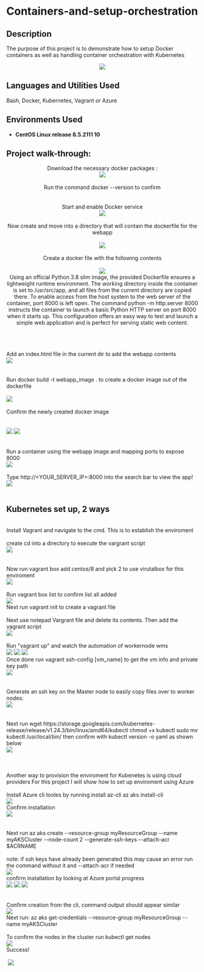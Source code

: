 # Containers-and-setup-orchestration
<h2>Description</h2>
The purpose of this project is to demonstrate how to setup Docker containers as well as handling container orchestration with Kubernetes
<br />
<p align="center">
<img src="https://github.com/user-attachments/assets/c88ff460-84c8-42f7-867d-8438f9811b6b"/>

<h2>Languages and Utilities Used</h2>

Bash, Docker, Kubernetes, Vagrant or Azure

<h2>Environments Used </h2>

- <b>CentOS Linux release 8.5.2111
 10</b>

<h2>Project walk-through:</h2>
<p align="center">
Download the necessary docker packages : <br/>
<img src="https://github.com/user-attachments/assets/082acfbd-2abe-4cea-a7ab-209d7f847c98"/>
<br /> <br />Run the command docker --version to confirm <br />  
<br />
   <br/> Start and enable Docker service <br/> 
<img src="https://github.com/user-attachments/assets/50f5c106-6f09-45fa-a8c9-786676ebf8df"/>
<br />
<br />Now create and move into a directory that will contain the dockerfile for the webapp <br/>
 <br/>
<img src="https://github.com/user-attachments/assets/36e6af31-ed51-4f28-aebd-02b8caffe146"/>
<br />
<br /> Create a docker file with the following contents <br/> 
 <br/>
 <img src="https://github.com/user-attachments/assets/be3e4748-a46b-4590-a161-b8fc45291117"/>
<br/>
 Using an official Python 3.8 slim image, the provided Dockerfile ensures a lightweight runtime environment. The working directory inside the container is set to /usr/src/app, and all files from the current directory are copied there. To enable access from the host system to the web server of the container, port 8000 is left open. The command python -m http.server 8000 instructs the container to launch a basic Python HTTP server on port 8000 when it starts up. This configuration offers an easy way to test and launch a simple web application and is perfect for serving static web content.
 <br/> <br/>
<br/>

<br/>Add an index.html file in the current dir to add the webapp contents <br/>
<img src="https://github.com/user-attachments/assets/eadeb66c-1c8e-41a9-9e7a-f93e4e28a7c3"/>
<br/>
<br/>
<br/>Run docker build -t webapp_image . to create a docker image out of the dockerfile <br/> 
<br/>
<img src="https://github.com/user-attachments/assets/74cf0348-1000-4e6f-a3d0-688967f08eb0"/>
   <br/>
   <br/> Confirm the newly created docker image <br/> 
   <br/>
   <br/>
<img src="https://github.com/user-attachments/assets/fa42daea-298b-4472-9e67-e4e0d9554735"/>
<img src="https://github.com/user-attachments/assets/9866c694-1aa8-463f-9b7c-d9baed2fc0ed"/>
<br />
<br />
<br/> Run a container using the webapp image and mapping ports to expose 8000 <br/>
<img src="https://github.com/user-attachments/assets/ad463dc0-1c68-4614-be77-dc7ab6c438e2"/>
<br/>
 <br/> Type http://<YOUR_SERVER_IP>:8000 into the search bar to view the app! <br/>
<img src="https://github.com/user-attachments/assets/7f696e1d-5676-4064-af1f-06d7b7e3d86c"/>
<br />
<br />
<h2>Kubernetes set up, 2 ways</h2>
<br/> Install Vagrant and navigate to the cmd. This is to establish the enviroment<br/>
<br/>create cd into a directory to execute the vargrant script <br/> 
<img src="https://github.com/user-attachments/assets/e57f4d3c-f52c-4c24-b593-84ce57174a3e"/>   <br/>
<br/>
<br /> Now run vagrant box add centos/8 and pick 2 to use virutalbox for this enviroment <br/> 
<img src="https://github.com/user-attachments/assets/8b3198ed-ceeb-4c40-abe2-ee756778219b"/><br />
 <br/>Run vagrant box list to confirm list all added <br/>
<img src="https://github.com/user-attachments/assets/69e17b9d-08f3-40ce-8292-0dfe9289af68"/>
<br/>Next run vagrant init to create a vagrant file <br/>
<br/>Next use notepad Vargrant file and delete its contents. Then add the vagrant script <br/>
<img src="https://github.com/user-attachments/assets/b8f4f7dd-c001-4200-b72e-15c2da5459a4"/>
<br />
<br/> Run "vagrant up" and watch the automation of workernode wms  <br/>
<img src="https://github.com/user-attachments/assets/9193127b-569e-46a9-98b2-8fb767156ecb"/>
<img src="https://github.com/user-attachments/assets/a958e4be-0fcd-49d4-97ce-8ba3bf86cf19"/>
<img src="https://github.com/user-attachments/assets/c0db7967-ed74-4fb8-bf93-2374ba5469e4"/>
<br/>Once done run vagrant ssh-config [vm_name] to get the vm info and private key path <br/>
<img src="https://github.com/user-attachments/assets/75f4d7ed-ddf9-48da-b25f-a1c3210b1254"/>
<br />
<br/> 
<br/> Generate an ssh key on the Master node to easily copy files over to worker nodes:
<br/>
<img src="https://github.com/user-attachments/assets/9c6f6c2a-8ce0-4bf0-8717-571bd577faa7"/>
<br/>
<br/>
<br/> Next run wget https://storage.googleapis.com/kubernetes-release/release/v1.24.3/bin/linux/amd64/kubectl
chmod +x kubectl
sudo mv kubectl /usr/local/bin/
then confirm with kubectl version -o yaml as shown below <br/>
<img src="https://github.com/user-attachments/assets/daa39b5d-f46b-45e1-adc1-87f2f8e17422"/>   <br/>
<br />
<br />
 <br/>Another way to provision the enviroment for Kubenetes is using cloud providers
 For this project I will show how to set up enviroment using Azure<br/>
 <br/> Install Azure cli tooles by running install az-cli az aks install-cli <br/> 
<img src="https://github.com/user-attachments/assets/c78019ce-6c97-4629-b81e-0551120b7e21"/>
<br/>Confirm installation <br/> 
<img src="https://github.com/user-attachments/assets/23bf98ed-a078-47b5-8e6a-cfe5ad12e7b0"/>
<br />
<br />
 <br/>Next run az aks create --resource-group myResourceGroup --name myAKSCluster --node-count 2 --generate-ssh-keys --attach-acr $ACRNAME <br/>
 <br/>note: if ssh keys have already been generated this may cause an error run the command without it and --attach-acr if needed <br/> 
<img src="https://github.com/user-attachments/assets/19982080-1e42-4034-9e58-54be2cb5ebc4"/>   <br/> confirm installation by looking at Azure portal progress <br/>
<img src="https://github.com/user-attachments/assets/fdaaecf5-c920-424e-b49b-091ba8c91dae"/>
<img src="https://github.com/user-attachments/assets/986ce2a6-615d-4218-aaa4-bb250e37874a"/>
<img src="https://github.com/user-attachments/assets/b8dd8126-e5c8-4796-8acb-208d5b180430"/>
<br />
<br />
 <br/>Confirm creation from the cli, command output should appear similar <br/>
<img src="https://github.com/user-attachments/assets/5b9b0162-98a3-4c47-91d2-2ac29efa6206"/>
<br/>Next run: az aks get-credentials --resource-group myResourceGroup --name myAKSCluster <br/> 
<br/>To confirm the nodes in the cluster run kubectl get nodes <br/>
<img src="https://github.com/user-attachments/assets/76d3da27-cd18-48ae-b944-32f756c18cc0"/>
<br /> Success! <br/>
<br />
 
<img src=""/>
<img src="/>
<br />
<br />
 <br/>
<img src=""/>
